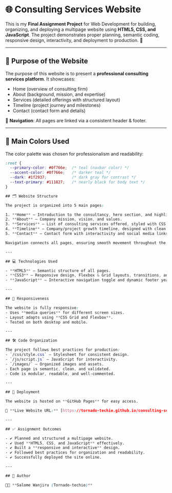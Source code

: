 # 🌐 Consulting Services Website  

This is my **Final Assignment Project** for Web Development for building, organizing, and deploying a multipage website using **HTML5, CSS, and JavaScript**. The project demonstrates proper planning, semantic coding, responsive design, interactivity, and deployment to production. 🚀  

---

## 🎯 Purpose of the Website  

The purpose of this website is to present a **professional consulting services platform**. It showcases:  
- Home (overview of consulting firm)  
- About (background, mission, and expertise)  
- Services (detailed offerings with structured layout)  
- Timeline (project journey and milestones)  
- Contact (contact form and details)  

🔗 **Navigation**: All pages are linked via a consistent header & footer.  

---
## 🎨 Main Colors Used
The color palette was chosen for professionalism and readability:  

```css
:root {
  --primary-color: #0f766e;  /* teal (navbar color) */
  --accent-color: #0f766e;   /* darker teal */
  --dark: #1f2937;           /* dark gray for contrast */
  --text-primary: #111827;   /* nearly black for body text */
}

## 🗂️ Website Structure  

The project is organized into 5 main pages:  

1. **Home** – Introduction to the consultancy, hero section, and highlights.  
2. **About** – Company mission, vision, and values.  
3. **Services** – List of consulting services offered, styled with CSS layouts.  
4. **Timeline** – Company/project growth timeline, designed with clean HTML & CSS.  
5. **Contact** – Contact form with interactivity and social media links.  

Navigation connects all pages, ensuring smooth movement throughout the site.  

---

## 💻 Technologies Used  

- **HTML5** – Semantic structure of all pages.  
- **CSS3** – Responsive design, Flexbox & Grid layouts, transitions, and animations.  
- **JavaScript** – Interactive navigation toggle and dynamic footer year.  

---

## 📱 Responsiveness  

The website is fully responsive:  
- Uses **media queries** for different screen sizes.  
- Layout adapts using **CSS Grid and Flexbox**.  
- Tested on both desktop and mobile.  

---

## 🛠️ Code Organization  

The project follows best practices for production:  
- `/css/style.css` – Stylesheet for consistent design.  
- `/js/script.js` – JavaScript for interactivity.  
- `/images/` – Organized images and assets.  
- Each page is semantic, clean, and validated.  
- Code is modular, readable, and well-commented.  

---

## 🚀 Deployment  

The website is hosted on **GitHub Pages** for easy access.  

🔗 **Live Website URL:** [https://tornado-techie.github.io/consulting-services-website/](https://tornado-techie.github.io/consulting-services-website/)  

---

## ✅ Assignment Outcomes  

- ✔️ Planned and structured a multipage website.  
- ✔️ Used **HTML5, CSS, and JavaScript** effectively.  
- ✔️ Built a **responsive and interactive** design.  
- ✔️ Followed best practices for organization and readability.  
- ✔️ Successfully deployed the site online.  

---

## 📌 Author  

👩‍💻 **Salome Wanjiru (Tornado-techie)**  

